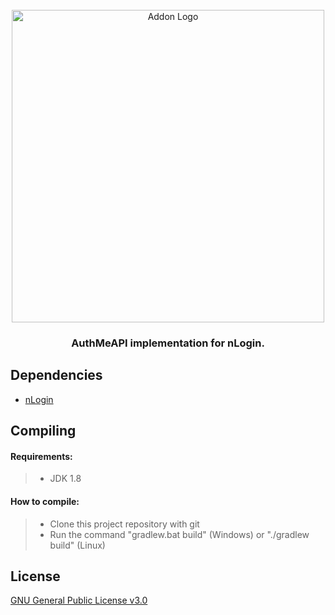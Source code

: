 <div id="addon-logo" align="center">
    <br />
    <img src="https://www.nickuc.com/static/assets/img/nlogin.svg" alt="Addon Logo" width="500"/>
    <h3>AuthMeAPI implementation for nLogin.</h3>
</div>

## <a id="dependencies"></a>Dependencies

- [nLogin](https://www.nickuc.com/)

## <a id="compile"></a>Compiling

#### Requirements:
>- JDK 1.8

#### How to compile:

>- Clone this project repository with git
>- Run the command "gradlew.bat build" (Windows) or "./gradlew build" (Linux)

## <a id="license"></a>License

[GNU General Public License v3.0](https://github.com/nickuc-com/nLogin-AuthMeAPI/blob/master/LICENSE)
